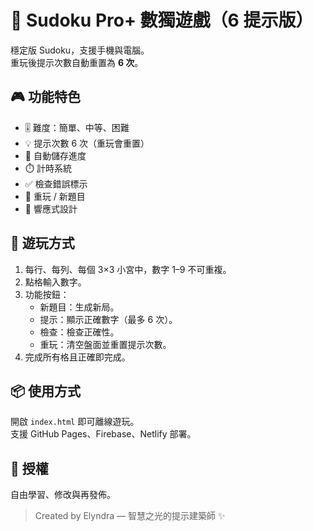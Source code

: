 # 🧩 Sudoku Pro+ 數獨遊戲（6 提示版）

穩定版 Sudoku，支援手機與電腦。  
重玩後提示次數自動重置為 **6 次**。

## 🎮 功能特色
- 🎚️ 難度：簡單、中等、困難
- 💡 提示次數 6 次（重玩會重置）
- 💾 自動儲存進度
- ⏱️ 計時系統
- ✅ 檢查錯誤標示
- 🔁 重玩 / 新題目
- 📱 響應式設計

## 🧠 遊玩方式
1. 每行、每列、每個 3×3 小宮中，數字 1–9 不可重複。
2. 點格輸入數字。
3. 功能按鈕：
   - 新題目：生成新局。
   - 提示：顯示正確數字（最多 6 次）。
   - 檢查：檢查正確性。
   - 重玩：清空盤面並重置提示次數。
4. 完成所有格且正確即完成。

## 📦 使用方式
開啟 `index.html` 即可離線遊玩。  
支援 GitHub Pages、Firebase、Netlify 部署。

## 📜 授權
自由學習、修改與再發佈。  
> Created by Elyndra — 智慧之光的提示建築師 ✨
